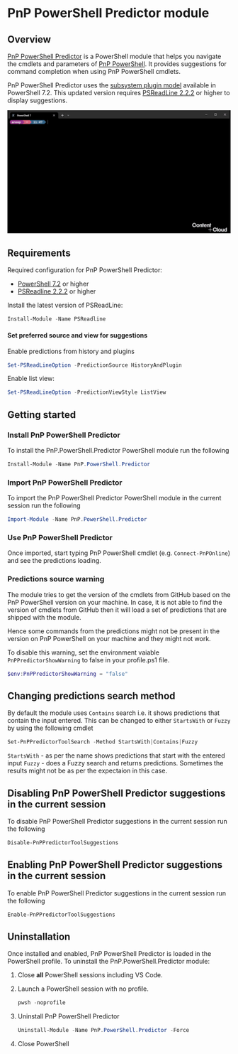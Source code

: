 # PnP PowerShell Predictor module

## Overview

[PnP PowerShell Predictor](https://www.powershellgallery.com/packages/PnP.PowerShell.Predictor) is a PowerShell
module that helps you navigate the cmdlets and parameters of
[PnP PowerShell](https://pnp.github.io/powershell/). It provides suggestions for command completion when using PnP PowerShell cmdlets.

PnP PowerShell Predictor uses the
[subsystem plugin model](/powershell/scripting/learn/experimental-features#pssubsystempluginmodel)
available in PowerShell 7.2. This updated version requires
[PSReadLine 2.2.2](https://www.powershellgallery.com/packages/PSReadLine/2.2.2) or higher to display
suggestions.

![demo](./assets/demo.gif)

## Requirements

Required configuration for PnP PowerShell Predictor:

- [PowerShell 7.2](https://github.com/PowerShell/PowerShell/) or higher
- [PSReadline 2.2.2](https://github.com/PowerShell/PSReadLine/) or higher

Install the latest version of PSReadLine:

```powershell
Install-Module -Name PSReadline
```

#### Set preferred source and view for suggestions

Enable predictions from history and plugins

```powershell
Set-PSReadLineOption -PredictionSource HistoryAndPlugin
```

Enable list view:

```powershell
Set-PSReadLineOption -PredictionViewStyle ListView
```

## Getting started

### Install PnP PowerShell Predictor

To install the PnP.PowerShell.Predictor PowerShell module run the following

```powershell
Install-Module -Name PnP.PowerShell.Predictor
```

### Import PnP PowerShell Predictor

To import the PnP PowerShell Predictor PowerShell module in the current session run the following

```powershell
Import-Module -Name PnP.PowerShell.Predictor
```

### Use PnP PowerShell Predictor

Once imported, start typing PnP PowerShell cmdlet (e.g. `Connect-PnPOnline`) and see the predictions loading.

### Predictions source warning

The module tries to get the version of the cmdlets from GitHub based on the PnP PowerShell version on your machine. In case, it is not able to find the version of cmdlets from GitHub then it will load a set of predictions that are shipped with the module.

Hence some commands from the predictions might not be present in the version on PnP PowerShell on your machine and they might not work.

To disable this warning, set the environment vaiable `PnPPredictorShowWarning` to false in your profile.ps1 file.

```powershell
$env:PnPPredictorShowWarning = "false"
```
## Changing predictions search method

By default the module uses `Contains` search i.e. it shows predictions that contain the input entered. This can be changed to either `StartsWith` or `Fuzzy` by using the following cmdlet

```powershell
Set-PnPPredictorToolSearch -Method StartsWith|Contains|Fuzzy
```

`StartsWith` - as per the name shows predictions that start with the entered input
`Fuzzy` - does a Fuzzy search and returns predictions. Sometimes the results might not be as per the expectaion in this case.

## Disabling PnP PowerShell Predictor suggestions in the current session

To disable PnP PowerShell Predictor suggestions in the current session run the following

```powershell
Disable-PnPPredictorToolSuggestions
```

## Enabling PnP PowerShell Predictor suggestions in the current session

To enable PnP PowerShell Predictor suggestions in the current session run the following

```powershell
Enable-PnPPredictorToolSuggestions
```
## Uninstallation

Once installed and enabled, PnP PowerShell Predictor is loaded in the PowerShell profile.
To uninstall the PnP.PowerShell.Predictor module:

1. Close **all** PowerShell sessions including VS Code.

1. Launch a PowerShell session with no profile.

   ```powershell
   pwsh -noprofile
   ```

1. Uninstall PnP PowerShell Predictor

   ```powershell
   Uninstall-Module -Name PnP.PowerShell.Predictor -Force
   ```

1. Close PowerShell
